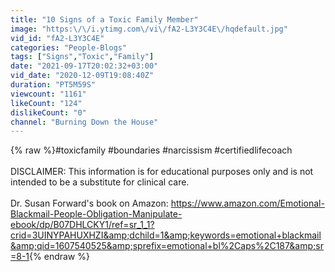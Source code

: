 ```yaml
---
title: "10 Signs of a Toxic Family Member"
image: "https:\/\/i.ytimg.com\/vi\/fA2-L3Y3C4E\/hqdefault.jpg"
vid_id: "fA2-L3Y3C4E"
categories: "People-Blogs"
tags: ["Signs","Toxic","Family"]
date: "2021-09-17T20:02:32+03:00"
vid_date: "2020-12-09T19:08:40Z"
duration: "PT5M59S"
viewcount: "1161"
likeCount: "124"
dislikeCount: "0"
channel: "Burning Down the House"
---
```

{% raw %}#toxicfamily #boundaries #narcissism #certifiedlifecoach <br /><br />DISCLAIMER: This information is for educational purposes only and is not intended to be a substitute for clinical care.<br /><br />Dr. Susan Forward's book on Amazon: <a rel="nofollow" target="blank" href="https://www.amazon.com/Emotional-Blackmail-People-Obligation-Manipulate-ebook/dp/B07DHLCKY1/ref=sr_1_1?crid=3UINYPAHUXHZI&amp;dchild=1&amp;keywords=emotional+blackmail&amp;qid=1607540525&amp;sprefix=emotional+bl%2Caps%2C187&amp;sr=8-1">https://www.amazon.com/Emotional-Blackmail-People-Obligation-Manipulate-ebook/dp/B07DHLCKY1/ref=sr_1_1?crid=3UINYPAHUXHZI&amp;dchild=1&amp;keywords=emotional+blackmail&amp;qid=1607540525&amp;sprefix=emotional+bl%2Caps%2C187&amp;sr=8-1</a>{% endraw %}

